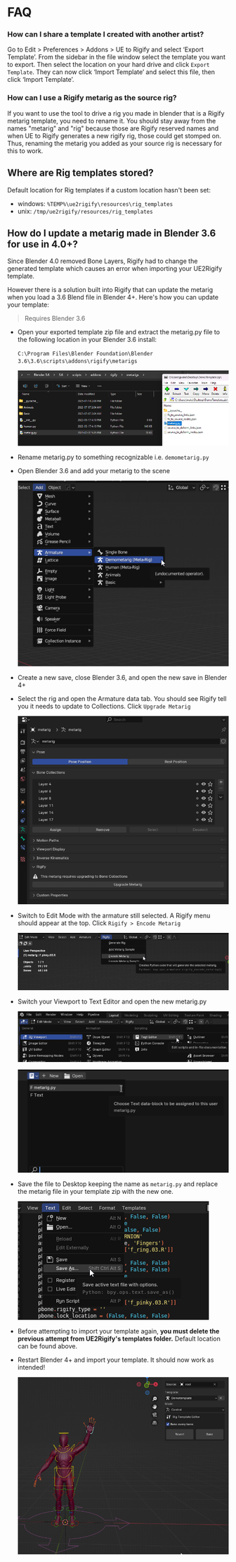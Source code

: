 # FAQ

### How can I share a template I created with another artist?
Go to Edit > Preferences > Addons > UE to Rigify and select ‘Export Template’. From the sidebar in the file window
select the template you want to export. Then select the location on your hard drive and click `Export Template`.
They can now click ‘Import Template’ and select this file, then click ‘Import Template’.

### How can I use a Rigify metarig as the source rig?
If you want to use the tool to drive a rig you made in blender that is a Rigify metarig template, you need to rename
it. You should stay away from the names "metarig" and "rig" because those are Rigify reserved names and when UE to
Rigify generates a new rigify rig, those could get stomped on. Thus, renaming the metarig you added as your source
rig is necessary for this to work.

## Where are Rig templates stored?
Default location for Rig templates if a custom location hasn't been set:
- windows: `%TEMP%\ue2rigify\resources\rig_templates`
- unix: `/tmp/ue2rigify/resources/rig_templates`

## How do I update a metarig made in Blender 3.6 for use in 4.0+?
Since Blender 4.0 removed Bone Layers, Rigify had to change the generated template which causes an error when importing your  UE2Rigify template.

However there is a solution built into Rigify that can update the metarig when you load a 3.6 Blend file in Blender 4+. Here's how you can update your template:

>Requires Blender 3.6

- Open your exported template zip file and extract the metarig.py file to the following location in your Blender 3.6 install:

    `C:\Program Files\Blender Foundation\Blender 3.6\3.6\scripts\addons\rigify\metarigs`

    ![1](./images/1.png)

- Rename metarig.py to something recognizable i.e.
`demometarig.py`

- Open Blender 3.6 and add your metarig to the scene

    ![2](./images/2.png)

- Create a new save, close Blender 3.6, and open the new save in Blender 4+

- Select the rig and open the Armature data tab. You should see Rigify tell you it needs to update to Collections. Click `Upgrade Metarig`

    ![3](./images/3.png)

- Switch to Edit Mode with the armature still selected. A Rigify menu should appear at the top. Click `Rigify > Encode Metarig`

    ![4](./images/4.png)

- Switch your Viewport to Text Editor and open the new metarig.py

    ![5](./images/5.png)

    ![6](./images/6.png)

- Save the file to Desktop keeping the name as `metarig.py` and replace the metarig file in your template zip with the new one.

    ![7](./images/7.png)

- Before attempting to import your template again, **you must delete the previous attempt from UE2Rigify's templates folder.** Default location can be found above.

- Restart Blender 4+ and import your template. It should now work as intended!

    ![8](./images/8.png)